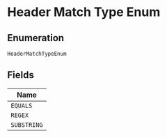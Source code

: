 
# Header Match Type Enum

## Enumeration

`HeaderMatchTypeEnum`

## Fields

| Name |
|  --- |
| `EQUALS` |
| `REGEX` |
| `SUBSTRING` |

